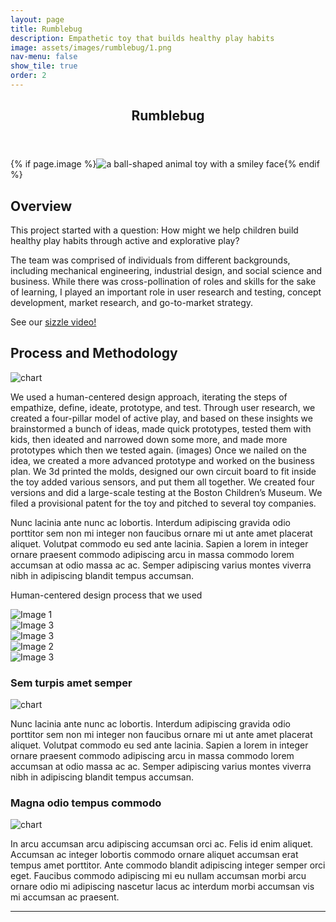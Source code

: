 ```yaml
---
layout: page
title: Rumblebug
description: Empathetic toy that builds healthy play habits
image: assets/images/rumblebug/1.png
nav-menu: false
show_tile: true
order: 2
---
```


<!-- Main -->
<div id="main" class="alt">

<!-- One -->
<section id="one">
	<div class="inner">
		<header class="major">
			<h1>Rumblebug</h1>
		</header>
		{% if page.image %}<span class="image main"><img src="{{ site.baseurl }}/{{ page.image }}" alt="a ball-shaped animal toy with a smiley face" /></span>{% endif %}

<!-- Content -->
<h2 id="content">Overview</h2>
<p>This project started with a question: How might we help children build healthy play habits through active and explorative play?</p>
<p>The team was comprised of individuals from different backgrounds, including mechanical engineering, industrial design, and social science and business. While there was cross-pollination of roles and skills for the sake of learning, I played an important role in user research and testing, concept development, market research, and go-to-market strategy.</p>

<p>See our <a href="https://www.youtube.com/watch?v=6dU5p-av7IM">sizzle video!</a></p>


<h2 id="content">Process and Methodology</h2>
<img src="{{ '/assets/images/rumblebug/2.png' | relative_url }}" alt="chart" data-position="center center" />
<p>We used a human-centered design approach, iterating the steps of empathize, define, ideate, prototype, and test. Through  user research, we created a four-pillar model of active play, and based on these insights we brainstormed a bunch of ideas, made quick prototypes, tested them with kids, then ideated and narrowed down some more, and made more prototypes which then we tested again. (images) Once we nailed on the idea, we created a more advanced prototype and worked on the business plan. We 3d printed the molds, designed our own circuit board to fit inside the toy added various sensors, and put them all together. We created four versions and did a large-scale testing at the Boston Children’s Museum. We filed a provisional patent for the toy and pitched to several toy companies.</p>
<p></p>
<p></p>


<p>Nunc lacinia ante nunc ac lobortis. Interdum adipiscing gravida odio porttitor sem non mi integer non faucibus ornare mi ut ante amet placerat aliquet. Volutpat commodo eu sed ante lacinia. Sapien a lorem in integer ornare praesent commodo adipiscing arcu in massa commodo lorem accumsan at odio massa ac ac. Semper adipiscing varius montes viverra nibh in adipiscing blandit tempus accumsan.</p>


Human-centered design process that we used

<!-- Swiper -->
<div class="swiper">
  <div class="swiper-wrapper">
    <div class="swiper-slide"><img src="{{ '/assets/images/rumblebug/6.png' | relative_url }}" alt="Image 1"></div>
	<div class="swiper-slide"><img src="{{ '/assets/images/rumblebug/7.png' | relative_url }}" alt="Image 3"></div>
	<div class="swiper-slide"><img src="{{ '/assets/images/rumblebug/3.png' | relative_url }}" alt="Image 3"></div>
    <div class="swiper-slide"><img src="{{ '/assets/images/rumblebug/5.png' | relative_url }}" alt="Image 2"></div>
	<div class="swiper-slide"><img src="{{ '/assets/images/rumblebug/4.png' | relative_url }}" alt="Image 3"></div>
    <!-- More slides -->
  </div>
  <!-- Add Pagination -->
  <div class="swiper-pagination"></div>
  <!-- Add Navigation -->
  <div class="swiper-button-prev"></div>
  <div class="swiper-button-next"></div>

  <!-- <div class="swiper-scrollbar"></div> -->
</div>


<div class="row">
	<div class="6u 12u$(small)">
		<h3>Sem turpis amet semper</h3>
		<img src="{{ '/assets/images/rumblebug/5.png' | relative_url }}" alt="chart" data-position="center center" />
		<p>Nunc lacinia ante nunc ac lobortis. Interdum adipiscing gravida odio porttitor sem non mi integer non faucibus ornare mi ut ante amet placerat aliquet. Volutpat commodo eu sed ante lacinia. Sapien a lorem in integer ornare praesent commodo adipiscing arcu in massa commodo lorem accumsan at odio massa ac ac. Semper adipiscing varius montes viverra nibh in adipiscing blandit tempus accumsan.</p>
	</div>
	<div class="6u$ 12u$(small)">
		<h3>Magna odio tempus commodo</h3>
		<img src="{{ '/assets/images/rumblebug/4.png' | relative_url }}" alt="chart" data-position="center center" />
		<p>In arcu accumsan arcu adipiscing accumsan orci ac. Felis id enim aliquet. Accumsan ac integer lobortis commodo ornare aliquet accumsan erat tempus amet porttitor. Ante commodo blandit adipiscing integer semper orci eget. Faucibus commodo adipiscing mi eu nullam accumsan morbi arcu ornare odio mi adipiscing nascetur lacus ac interdum morbi accumsan vis mi accumsan ac praesent.</p>
	</div>

</div>

<hr class="major" />



</div>
</section>


</div>
